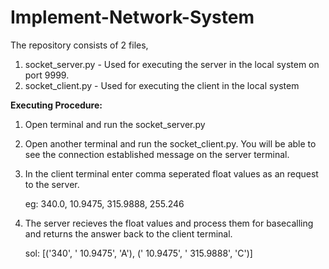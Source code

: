 # Implement-Network-System

The repository consists of 2 files,
  1. socket_server.py - Used for executing the server in the local system on port 9999.
  2. socket_client.py - Used for executing the client in the local system 


**Executing Procedure:**
1. Open terminal and run the socket_server.py
2. Open another terminal and run the socket_client.py. You will be able to see the connection established message on the server terminal.

3. In the client terminal enter comma seperated float values as an request to the server.
      
      eg: 340.0, 10.9475, 315.9888, 255.246
      
4. The server recieves the float values and process them for basecalling and returns the answer back to the client terminal.
    
      sol: [('340', ' 10.9475', 'A'), (' 10.9475', ' 315.9888', 'C')]
